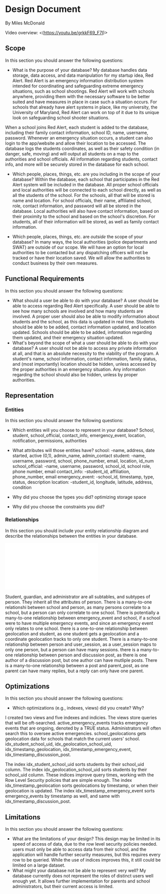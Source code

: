 # Design Document

By Miles McDonald

Video overview: <(https://youtu.be/grkkF69_F7I)>

## Scope

In this section you should answer the following questions:

* What is the purpose of your database?
My database handles data storage, data access, and data manipulation for my startup idea, Red Alert. Red Alert is an emergency information distribution system intended for coordinating and safeguarding extreme emergency situations, such as school shootings. Red Alert will work with schools anywhere, providing them with the necessary software to be better suited and have measures in place in case such a situation occurs. For schools that already have alert systems in place, like my university, the University of Maryland, Red Alert can work on top of it due to its unique look on safeguarding school shooter situations.

When a school joins Red Alert, each student is added to the database, including their family contact information, school ID, name, username, password. Whenever an emergency situation occurs, a student can also login to the app/website and allow their location to be accessed. The database logs the students coordinates, as well as their safety condition (in danger, safe, moving) and will output all students on a map to the authorities and school officials. All information regarding students, contact info, and more will be securely stored in the database for each school.

* Which people, places, things, etc. are you including in the scope of your database?
Within the database, each school that participates in the Red Alert system will be included in the database. All proper school officials and local authorities will be connected to each school directly, as well as all the students of the school. For the schools, all that will be stored is name and location. For school officials, their name, affiliated school, role, contact information, and password will all be stored in the database. Local authorities will also have contact information, based on their proximity to the school and based on the school's discretion. For students, all of their information will be stored, as well as family contact information.

* Which people, places, things, etc. are *outside* the scope of your database?
In many ways, the local authorities (police departments and SWAT) are outside of our scope. We will have an option for local authorities to be contacted but any dispatching officers will not be tracked or have their location saved. We will allow the authorities to conduct business by their own measures.

## Functional Requirements

In this section you should answer the following questions:

* What should a user be able to do with your database?
A user should be able to access regarding Red Alert specifically. A user should be able to see how many schools are involved and how many students are involved. A proper user should also be able to modify information about students and the school, as this data is updated in real time. Students should be able to be added, contact information updated, and location updated. Schools should be able to be added, information regarding them updated, and their emergency situation updated.
* What's beyond the scope of what a user should be able to do with your database?
A user should not be able to access any private information at all, and that is an absolute necessity to the viability of the program. A student's name, school information, contact information, family status, and (most importantly) location should be hidden, unless accessed by the proper authorities in an emergency situation. Any information regarding the school should also be hidden, unless by proper authorities.

## Representation

### Entities

In this section you should answer the following questions:

* Which entities will you choose to represent in your database?
School, student, school_official, contact_info, emergency_event, location, notification, permissions, authorities
* What attributes will those entities have?
school:
 -name, address, date started, active (0,1), admin_name, admin_contact
 student:
 -name, username, password, school, phone_number, email, location, id_num
 school_official:
 -name, username, password, school_id, school role, phone number, email
 contact_info:
 -student_id, affiliation, phone_number, email
 emergency_event:
 -school_id, timestamp, type, status, description
 location:
 -student_id, longitude, latitude, address, condition

* Why did you choose the types you did?
optimizing storage space
* Why did you choose the constraints you did?

### Relationships

In this section you should include your entity relationship diagram and describe the relationships between the entities in your database.

![ER Diagram](updated_er_diagram.pdf)

Student, guardian, and administrator are all subtables, and subtypes of person. They inherit all the attributes of person. There is a many-to-one relationshi between school and person, as many persons correlate to a school, but a person can only correlate to one school. There is potentially a many-to-one relationship between emergency_event and school, if a school were to have multiple emergency events, and since an emergency event only relates to one school. there is a one-to-one relationship between geolocation and student, as one student gets a geolocation and a coordinate geolocation tracks to only one student. There is a many-to-one relationship between person and user_session, as a user_session maps to only one person, but a person can have many sessions. there is a many-to-one relationship between person and discussion post, as there is one author of a discussion post, but one author can have mutliple posts. There is a many-to-one relationship between a post and parent_post, as one parent can have many replies, but a reply can only have one parent.

## Optimizations

In this section you should answer the following questions:

* Which optimizations (e.g., indexes, views) did you create? Why?

I created two views and five indexes and indicies. The views store queries that will be oft-searched. active_emergency_events tracks emergency events that are ongoing, denoted by a TRUE status. Administrators will often search this to oversee active emergencies. school_geolocations gets geolocation data for schools that match the current users' school. idx_student_school_uid, idx_geolocation_school_uid, idx_timestamp_geolocation, idx_timestamp_emergency_event, idx_timestamp_discussion_post.

The index idx_student_school_uid sorts students by their school_uid column. The index idx_geolocation_school_uid sorts students by their school_uid column. These indices improve query times, working with the Row Level Security policies that are simple enough. The index idx_timestamp_geolocation sorts geolocations by timestamp, or when their geolocation is updated. The index idx_timestamp_emergency_event sorts emergency_events by timestamp as well, and same with idx_timestamp_discussion_post.

## Limitations

In this section you should answer the following questions:

* What are the limitations of your design?
This design may be limited in its speed of access of data, due to the row level security policies needed. users must only be able to access data from their school, and the application will handle further security measures, but this requires every row to be queried. While the use of indices improves this, it still could be limited on a large dataset.
* What might your database not be able to represent very well?
My database currently does not represent the roles of distinct users well enough yet. It allows further implementation for parents and school administrators, but their current access is limited.
